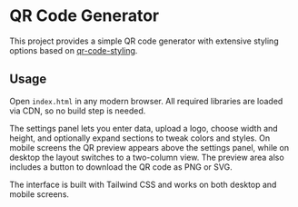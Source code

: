 # QR Code Generator

This project provides a simple QR code generator with extensive styling options based on [qr-code-styling](https://github.com/kozakdenys/qr-code-styling).

## Usage

Open `index.html` in any modern browser. All required libraries are loaded via CDN, so no build step is needed.

The settings panel lets you enter data, upload a logo, choose width and height, and optionally expand sections to tweak colors and styles. On mobile screens the QR preview appears above the settings panel, while on desktop the layout switches to a two-column view. The preview area also includes a button to download the QR code as PNG or SVG.

The interface is built with Tailwind CSS and works on both desktop and mobile screens.
